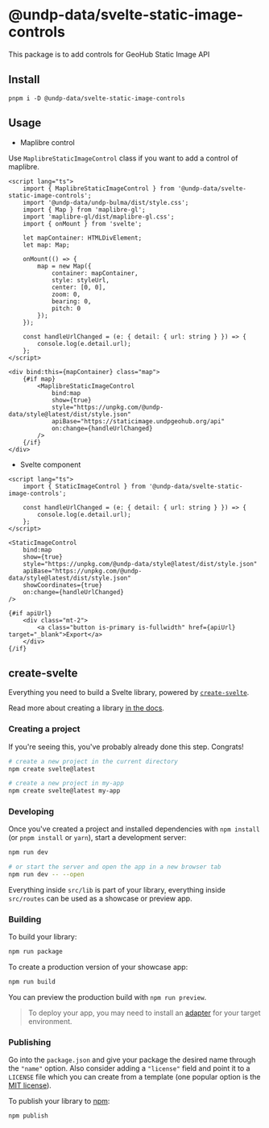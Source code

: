 # @undp-data/svelte-static-image-controls

This package is to add controls for GeoHub Static Image API

## Install

```
pnpm i -D @undp-data/svelte-static-image-controls
```

## Usage

- Maplibre control

Use `MaplibreStaticImageControl` class if you want to add a control of maplibre.

```svelte
<script lang="ts">
	import { MaplibreStaticImageControl } from '@undp-data/svelte-static-image-controls';
	import '@undp-data/undp-bulma/dist/style.css';
	import { Map } from 'maplibre-gl';
	import 'maplibre-gl/dist/maplibre-gl.css';
	import { onMount } from 'svelte';

	let mapContainer: HTMLDivElement;
	let map: Map;

	onMount(() => {
		map = new Map({
			container: mapContainer,
			style: styleUrl,
			center: [0, 0],
			zoom: 0,
			bearing: 0,
			pitch: 0
		});
	});

	const handleUrlChanged = (e: { detail: { url: string } }) => {
		console.log(e.detail.url);
	};
</script>

<div bind:this={mapContainer} class="map">
	{#if map}
		<MaplibreStaticImageControl
			bind:map
			show={true}
			style="https://unpkg.com/@undp-data/style@latest/dist/style.json"
			apiBase="https://staticimage.undpgeohub.org/api"
			on:change={handleUrlChanged}
		/>
	{/if}
</div>
```

- Svelte component

```svelte
<script lang="ts">
	import { StaticImageControl } from '@undp-data/svelte-static-image-controls';

	const handleUrlChanged = (e: { detail: { url: string } }) => {
		console.log(e.detail.url);
	};
</script>

<StaticImageControl
	bind:map
	show={true}
	style="https://unpkg.com/@undp-data/style@latest/dist/style.json"
	apiBase="https://unpkg.com/@undp-data/style@latest/dist/style.json"
	showCoordinates={true}
	on:change={handleUrlChanged}
/>

{#if apiUrl}
	<div class="mt-2">
		<a class="button is-primary is-fullwidth" href={apiUrl} target="_blank">Export</a>
	</div>
{/if}
```

## create-svelte

Everything you need to build a Svelte library, powered by [`create-svelte`](https://github.com/sveltejs/kit/tree/master/packages/create-svelte).

Read more about creating a library [in the docs](https://kit.svelte.dev/docs/packaging).

### Creating a project

If you're seeing this, you've probably already done this step. Congrats!

```bash
# create a new project in the current directory
npm create svelte@latest

# create a new project in my-app
npm create svelte@latest my-app
```

### Developing

Once you've created a project and installed dependencies with `npm install` (or `pnpm install` or `yarn`), start a development server:

```bash
npm run dev

# or start the server and open the app in a new browser tab
npm run dev -- --open
```

Everything inside `src/lib` is part of your library, everything inside `src/routes` can be used as a showcase or preview app.

### Building

To build your library:

```bash
npm run package
```

To create a production version of your showcase app:

```bash
npm run build
```

You can preview the production build with `npm run preview`.

> To deploy your app, you may need to install an [adapter](https://kit.svelte.dev/docs/adapters) for your target environment.

### Publishing

Go into the `package.json` and give your package the desired name through the `"name"` option. Also consider adding a `"license"` field and point it to a `LICENSE` file which you can create from a template (one popular option is the [MIT license](https://opensource.org/license/mit/)).

To publish your library to [npm](https://www.npmjs.com):

```bash
npm publish
```
